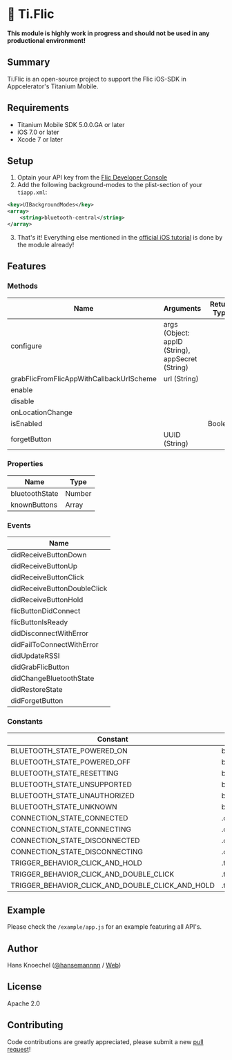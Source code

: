 # 🔘 Ti.Flic

**This module is highly work in progress and should not be used in any productional environment!**

 Summary
---------------
Ti.Flic is an open-source project to support the Flic iOS-SDK in Appcelerator's Titanium Mobile. 

## Requirements
- Titanium Mobile SDK 5.0.0.GA or later
- iOS 7.0 or later
- Xcode 7 or later

## Setup
1. Optain your API key from the [Flic Developer Console](https://partners.flic.io/partners/developers/credentials)
2. Add the following background-modes to the plist-section of your `tiapp.xml`:
```xml
<key>UIBackgroundModes</key>
<array>
    <string>bluetooth-central</string>
</array>
```
3. That's it! Everything else mentioned in the [official iOS tutorial](https://partners.flic.io/partners/developers/ios-tutorial) is done by the module already!

## Features
### Methods

| Name | Arguments | Return Type |
|------|-----------|-------------|
| configure | args (Object: appID (String), appSecret (String) |  |
| grabFlicFromFlicAppWithCallbackUrlScheme | url (String) |  |
| enable |  |  |
| disable |  |  |
| onLocationChange |  |  |
| isEnabled |  | Boolean |
| forgetButton | UUID (String) |  |

### Properties

| Name | Type |
|------|------|
| bluetoothState | Number |
| knownButtons | Array |

### Events

| Name |
|------|
| didReceiveButtonDown |
| didReceiveButtonUp |
| didReceiveButtonClick |
| didReceiveButtonDoubleClick |
| didReceiveButtonHold |
| flicButtonDidConnect |
| flicButtonIsReady |
| didDisconnectWithError |
| didFailToConnectWithError |
| didUpdateRSSI |
| didGrabFlicButton |
| didChangeBluetoothState |
| didRestoreState |
| didForgetButton |

### Constants

| Constant | Property |
|----------|----------|
| BLUETOOTH_STATE_POWERED_ON | bluetoothState |
| BLUETOOTH_STATE_POWERED_OFF | bluetoothState |
| BLUETOOTH_STATE_RESETTING | bluetoothState |
| BLUETOOTH_STATE_UNSUPPORTED | bluetoothState |
| BLUETOOTH_STATE_UNAUTHORIZED | bluetoothState |
| BLUETOOTH_STATE_UNKNOWN | bluetoothState |
| CONNECTION_STATE_CONNECTED | <Event>.connectionState |
| CONNECTION_STATE_CONNECTING | <Event>.connectionState |
| CONNECTION_STATE_DISCONNECTED | <Event>.connectionState |
| CONNECTION_STATE_DISCONNECTING | <Event>.connectionState |
| TRIGGER_BEHAVIOR_CLICK_AND_HOLD | <Event>.triggerBehavior |
| TRIGGER_BEHAVIOR_CLICK_AND_DOUBLE_CLICK | <Event>.triggerBehavior |
| TRIGGER_BEHAVIOR_CLICK_AND_DOUBLE_CLICK_AND_HOLD | <Event>.triggerBehavior |

## Example
Please check the `/example/app.js` for an example featuring all API's.

## Author
Hans Knoechel ([@hansemannnn](https://twitter.com/hansemannnn) / [Web](http://hans-knoechel.de))

## License
Apache 2.0

## Contributing
Code contributions are greatly appreciated, please submit a new [pull request](https://github.com/hansemannn/ti.flic/pull/new/master)!
